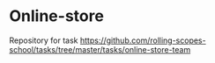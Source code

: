 # Online-store
Repository for task https://github.com/rolling-scopes-school/tasks/tree/master/tasks/online-store-team
